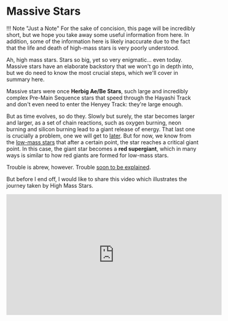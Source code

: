 # Massive Stars

!!! Note "Just a Note"
    For the sake of concision, this page will be incredibly short, but we hope you take away some useful information from here. In addition, some of the information here is likely inaccurate due to the fact that the life and death of high-mass stars is very poorly understood.

Ah, high mass stars. Stars so big, yet so very enigmatic... even today. Massive stars have an elaborate backstory that we won't go in depth into, but we do need to know the most crucial steps, which we'll cover in summary here.

Massive stars were once **Herbig Ae/Be Stars**, such large and incredibly complex Pre-Main Sequence stars that speed through the Hayashi Track and don't even need to enter the Henyey Track: they're large enough.

But as time evolves, so do they. Slowly but surely, the star becomes larger and larger, as a set of chain reactions, such as oxygen burning, neon burning and silicon burning lead to a giant release of energy. That last one is crucially a problem, one we will get to [later](../../others/massive_star_death). But for now, we know from the [low-mass stars](../low_mass_star) that after a certain point, the star reaches a critical giant point. In this case, the giant star becomes a **red supergiant**, which in many ways is similar to how red giants are formed for low-mass stars.

Trouble is abrew, however. Trouble [soon to be explained](../../others/massive_star_death).

But before I end off, I would like to share this video which illustrates the journey taken by High Mass Stars.

<iframe width="560" height="315" src="https://www.youtube.com/embed/PWx9DurgPn8" title="YouTube video player" frameborder="0" allow="accelerometer; autoplay; clipboard-write; encrypted-media; gyroscope; picture-in-picture" allowfullscreen></iframe>
